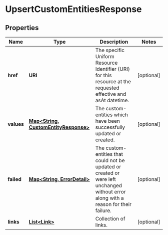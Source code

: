 

# UpsertCustomEntitiesResponse


## Properties

Name | Type | Description | Notes
------------ | ------------- | ------------- | -------------
**href** | **URI** | The specific Uniform Resource Identifier (URI) for this resource at the requested effective and asAt datetime. |  [optional]
**values** | [**Map&lt;String, CustomEntityResponse&gt;**](CustomEntityResponse.md) | The custom-entities which have been successfully updated or created. |  [optional]
**failed** | [**Map&lt;String, ErrorDetail&gt;**](ErrorDetail.md) | The custom-entities that could not be updated or created or were left unchanged without error along with a reason for their failure. |  [optional]
**links** | [**List&lt;Link&gt;**](Link.md) | Collection of links. |  [optional]



